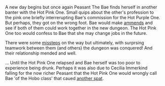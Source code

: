 <!-- title: Two Steps Forward, One Drunk Leap Off The Cliff -->

A new day begins but once again Peasant The Bae finds herself in another banter with the Hot Pink One. Small quips about the other's profession to the pink one briefly interrerupting Bae's commission for the Hot Purple One. But perhaps, they got on the wrong foot. Bae would make [ammends](https://youtu.be/Tiq2wmF-NfQ?t=3779) and see if both of them could work together in the new dungeon. The Hot Pink One too would confess to Bae that she may change jobs in the future.

There were some [missteps](https://youtu.be/Tiq2wmF-NfQ?t=5125) on the way but ultimately, with surprsing teamwork between them (and others) the dungeon was conquered! And their relationship mended and well.

... Until the Hot Pink One relapsed and Bae herself was too poor to experience being drunk. Perhaps it was also due to Cecilia Immerkind falling for the now richer Peasant that the Hot Pink One would wrongly call Bae 'of the Hobo class' that caued [another spat](https://youtu.be/Tiq2wmF-NfQ?t=10523).